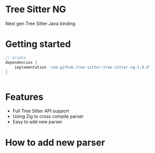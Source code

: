 # Tree Sitter NG
Next gen Tree Sitter Java binding

# Getting started
```gradle
// Gradle
dependencies {
    implementation 'com.github.tree-sitter:tree-sitter-ng:1.0.0'
}
```

```xml

```

# Features
- Full Tree Sitter API support
- Using Zig to cross compile parser
- Easy to add new parser

# How to add new parser